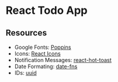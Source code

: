 # React Todo App

## Resources

- Google Fonts: [Poppins](https://fonts.google.com/specimen/Poppins?query=poppins)
- Icons: [React Icons](https://react-icons.github.io/react-icons/)
- Notification Messages: [react-hot-toast](https://react-hot-toast.com/)
- Date Formating: [date-fns](https://date-fns.org/)
- IDs: [uuid](https://www.npmjs.com/package/uuid)
